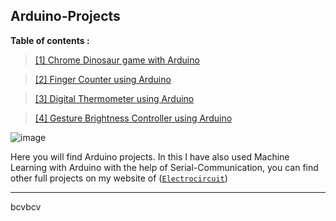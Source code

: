 ## Arduino-Projects

**Table of contents :**

> [\[1\] Chrome Dinosaur game with Arduino](https://github.com/mustakim300/Arduino-Projects/tree/main/Chrome%20Dinosaur%20game%20with%20Arduino)

> [\[2\] Finger Counter using Arduino](https://github.com/mustakim300/Arduino-Projects/tree/main/Finger%20Counter%20using%20Arduino)

> [\[3\] Digital Thermometer using Arduino](https://github.com/mustakim300/Arduino-Projects/blob/main/Digital%20Thermometer%20using%20Arduino)

> [\[4\] Gesture Brightness Controller using Arduino](https://github.com/mustakim300/Arduino-Projects/tree/main/Gesture%20Brightness%20Controller%20using%20Arduino)



![image](https://user-images.githubusercontent.com/68029648/186951970-9acacfc8-bf3f-40f0-bf28-599209df7a95.png)



Here you will find Arduino projects. In this I have also used Machine Learning with Arduino with the help of Serial-Communication, you can find other full projects on my website of ([`Electrocircuit`](https://electrocircuit.net/))




---



bcvbcv
